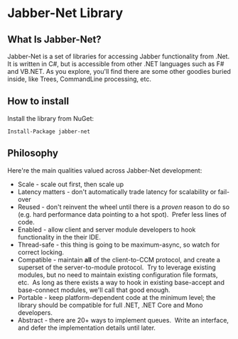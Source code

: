 Jabber-Net Library
===================

What Is Jabber-Net?
-------------------

Jabber-Net is a set of libraries for accessing Jabber functionality from .Net.
It is written in C#, but is accessible from other .NET languages such as F# and
VB.NET. As you explore, you'll find there are some other goodies buried inside,
like Trees, CommandLine processing, etc.

How to install
--------------

Install the library from NuGet:

    Install-Package jabber-net

Philosophy
----------

Here're the main qualities valued across Jabber-Net development:

-   Scale - scale out first, then scale up
-   Latency matters - don't automatically trade latency for scalability
    or fail-over
-   Reused - don't reinvent the wheel until there is a *proven* reason
    to do so (e.g. hard performance data pointing to a hot spot). 
    Prefer less lines of code.
-   Enabled - allow client and server module developers to hook
    functionality in the their IDE.
-   Thread-safe - this thing is going to be maximum-async, so watch for
    correct locking.
-   Compatible - maintain **all** of the client-to-CCM protocol, and
    create a superset of the server-to-module protocol.  Try to leverage
    existing modules, but no need to maintain existing configuration
    file formats, etc.  As long as there exists a way to hook in
    existing base-accept and base-connect modules, we'll call that
    good enough.
-   Portable - keep platform-dependent code at the minimum level; the library
    should be compatible for full .NET, .NET Core and Mono developers.
-   Abstract - there are 20+ ways to implement queues.  Write an
    interface, and defer the implementation details until later.
